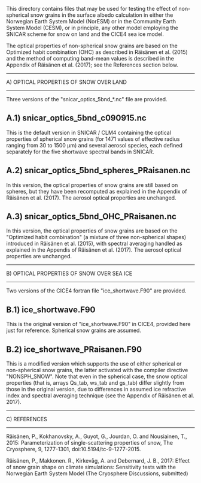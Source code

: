 
This directory contains files that may be used for testing the effect of
non-spherical snow grains in the surface albedo calculation in either 
the Norwegian Earth System Model (NorESM) or in the Community Earth System 
Model (CESM), or in principle, any other model employing the SNICAR scheme
for snow on land and the CICE4 sea ice model.

The optical properties of non-spherical snow grains are based on the
Optimized habit combination (OHC) as described in Räisänen et al. (2015)
and the method of computing band-mean values is described in the Appendix of
Räisänen et al. (2017); see the References section below.

***************************************
A) OPTICAL PROPERTIES OF SNOW OVER LAND
***************************************

Three versions of the "snicar_optics_5bnd_*.nc" file are provided.

A.1) snicar_optics_5bnd_c090915.nc
----------------------------------
This is the default version in SNICAR / CLM4 containing the optical
properties of spherical snow grains (for 1471 values of effective radius
ranging from 30 to 1500 µm) and several aerosol species, each defined
separately for the five shortwave spectral bands in SNICAR.

A.2) snicar_optics_5bnd_spheres_PRaisanen.nc
--------------------------------------------
In this version, the optical properties of snow grains are still based
on spheres, but they have been recomputed as explained in the Appendix
of Räisänen et al. (2017). The aerosol optical properties are unchanged.

A.3) snicar_optics_5bnd_OHC_PRaisanen.nc
----------------------------------------
In this version, the optical properties of snow grains are based on
the "Optimized habit combination" (a mixture of three non-spherical shapes)
introduced in Räisänen et al. (2015), with spectral averaging handled
as explained in the Appendis of Räisänen et al. (2017). The aerosol optical 
properties are unchanged.


*******************************************
B) OPTICAL PROPERTIES OF SNOW OVER SEA ICE
*******************************************

Two versions of the CICE4 fortran file "ice_shortwave.F90" are provided.

B.1) ice_shortwave.F90 
--------------------------
This is the original version of "ice_shortwave.F90" in CICE4,
provided here just for reference. Spherical snow grains are assumed.

B.2) ice_shortwave_PRaisanen.F90
------------------------------
This is a modified version which supports the use of either spherical or 
non-spherical snow grains, the latter activated with the compiler directive 
"NONSPH_SNOW". Note that even in the spherical case, the snow optical
properties (that is, arrays Qs_tab, ws_tab and gs_tab) differ slightly
from those in the original version, due to differences in assumed
ice refractive index and spectral averaging technique (see the Appendix
of Räisänen et al. 2017).

*************
C) REFERENCES
*************

Räisänen, P., Kokhanovsky, A., Guyot, G., Jourdan, O. and Nousiainen, T., 2015:
Parameterization of single-scattering properties of snow, The Cryosphere, 9, 
1277-1301, doi:10.5194/tc-9-1277-2015.

Räisänen, P., Makkonen. R., Kirkevåg, A. and Debernard, J. B., 2017:
Effect of snow grain shape on climate simulations: Sensitivity tests
with the Norwegian Earth System Model (The Cryosphere Discussions, submitted)
